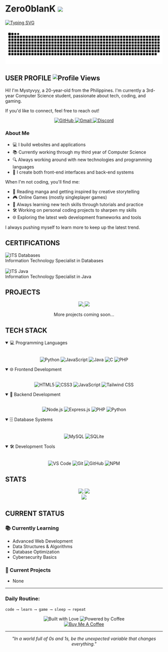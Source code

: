 # Zero0blanK <img src="https://media.giphy.com/media/WUlplcMpOCEmTGBtBW/giphy.gif" width="30">

[![Typing SVG](https://readme-typing-svg.herokuapp.com?font=JetBrains+Mono&color=%2336BCF7&size=25&vCenter=true&height=130&width=600&lines=Welcome+to+my+profile;Just+a+chill+dev+doing+what+I+love,;one+line+of+code+(or+coffee)+at+a+time.;Web+Developer+and+Tech+Enthusiast&pause=300&width=600&duration=2000&multiline=true)](https://git.io/typing-svg)

<div align="center"> <img src="https://raw.githubusercontent.com/platane/snk/output/github-contribution-grid-snake.svg" alt="Snake animation"/> </div>

## USER PROFILE  <img src="https://komarev.com/ghpvc/?username=Zero0blanK&label=%20Profile%20Views&color=8a2be2&style=flat-square" alt="Profile Views">

Hi! I'm Mystyvyy, a 20-year-old from the Philippines. I'm currently a 3rd-year Computer Science student, passionate about tech, coding, and gaming.

If you'd like to connect, feel free to reach out!

<div align="center">
  <a href="https://github.com/Zero0blanK" target="_blank">
    <img src="https://img.shields.io/badge/GitHub-100000?style=for-the-badge&logo=github&logoColor=white" alt="GitHub"/>
  </a>
  <a href="mailto:mystyvyy@gmail.com" target="_blank">
    <img src="https://img.shields.io/badge/Gmail-D14836?style=for-the-badge&logo=gmail&logoColor=white" alt="Gmail"/>
  </a>
  <a href="https://discordapp.com/users/367942701070680067" target="_blank">
    <img src="https://img.shields.io/badge/Discord-5865F2?style=for-the-badge&logo=discord&logoColor=white" alt="Discord"/>
  </a>
</div>

### About Me

- 💻 I build websites and applications 
- 📚 Currently working through my third year of Computer Science  
- 🔍 Always working around with new technologies and programming languages  
- 📱 I create both front-end interfaces and back-end systems  

When I'm not coding, you'll find me:  
- 📖 Reading manga and getting inspired by creative storytelling  
- 🎮 Online Games (mostly singleplayer games)  
- 🧠 Always learning new tech skills through tutorials and practice 
- 🛠️ Working on personal coding projects to sharpen my skills  
- 🌐 Exploring the latest web development frameworks and tools  

I always pushing myself to learn more to keep up the latest trend.

## CERTIFICATIONS

<div>
  <img src="https://img.shields.io/badge/CERTIFIED-ITS%20DATABASES-00758F?style=for-the-badge&logo=microsoft&logoColor=white" alt="ITS Databases"/>
  <div>Information Technology Specialist in Databases</div>
  <br>
  <img src="https://img.shields.io/badge/CERTIFIED-ITS%20JAVA-ED8B00?style=for-the-badge&logo=java&logoColor=white" alt="ITS Java"/>
  <div>Information Technology Specialist in Java</div>
</div>

## PROJECTS

<div align="center">
  <a href="https://github.com/Zero0blanK/high-elevation-web">
    <img src="https://github-readme-stats.vercel.app/api/pin/?username=Zero0blanK&repo=high-elevation-web&theme=radical" />
  </a>
  <a href="https://github.com/Zero0blanK/odin-web-calculator">
    <img src="https://github-readme-stats.vercel.app/api/pin/?username=Zero0blanK&repo=odin-web-calculator&theme=radical" />
  </a>
  
  <p>More projects coming soon...</p>
</div>

## TECH STACK

<details open>
<summary>💻 Programming Languages</summary>
<br>
<p align="center">
  <img src="https://img.shields.io/badge/Python-3776AB?style=for-the-badge&logo=python&logoColor=white" alt="Python"/>
  <img src="https://img.shields.io/badge/JavaScript-F7DF1E?style=for-the-badge&logo=javascript&logoColor=black" alt="JavaScript"/>
  <img src="https://img.shields.io/badge/Java-ED8B00?style=for-the-badge&logo=openjdk&logoColor=white" alt="Java"/>
  <img src="https://img.shields.io/badge/C-00599C?style=for-the-badge&logo=c&logoColor=white" alt="C"/>
  <img src="https://img.shields.io/badge/PHP-777BB4?style=for-the-badge&logo=php&logoColor=white" alt="PHP"/>
</p>
</details>

<details open>
<summary>🌐 Frontend Development</summary>
<br>
<p align="center">
  <img src="https://img.shields.io/badge/HTML5-E34F26?style=for-the-badge&logo=html5&logoColor=white" alt="HTML5"/>
  <img src="https://img.shields.io/badge/CSS3-1572B6?style=for-the-badge&logo=css3&logoColor=white" alt="CSS3"/>
  <img src="https://img.shields.io/badge/JavaScript-F7DF1E?style=for-the-badge&logo=javascript&logoColor=black" alt="JavaScript"/>
  <img src="https://img.shields.io/badge/Tailwind_CSS-38B2AC?style=for-the-badge&logo=tailwind-css&logoColor=white" alt="Tailwind CSS"/>
</p>
</details>

<details open>
<summary>🔧 Backend Development</summary>
<br>
<p align="center">
  <img src="https://img.shields.io/badge/Node.js-339933?style=for-the-badge&logo=nodedotjs&logoColor=white" alt="Node.js"/>
  <img src="https://img.shields.io/badge/Express.js-000000?style=for-the-badge&logo=express&logoColor=white" alt="Express.js"/>
  <img src="https://img.shields.io/badge/PHP-777BB4?style=for-the-badge&logo=php&logoColor=white" alt="PHP"/>
  <img src="https://img.shields.io/badge/Python-3776AB?style=for-the-badge&logo=python&logoColor=white" alt="Python"/>
</p>
</details>

<details open>
<summary>🗄️ Database Systems</summary>
<br>
<p align="center">
  <img src="https://img.shields.io/badge/MySQL-005C84?style=for-the-badge&logo=mysql&logoColor=white" alt="MySQL"/>
  <img src="https://img.shields.io/badge/SQLite-07405E?style=for-the-badge&logo=sqlite&logoColor=white" alt="SQLite"/>
</p>
</details>

<details open>
<summary>🛠️ Development Tools</summary>
<br>
<p align="center">
  <img src="https://img.shields.io/badge/Visual_Studio_Code-0078D4?style=for-the-badge&logo=visual%20studio%20code&logoColor=white" alt="VS Code"/>
  <img src="https://img.shields.io/badge/GIT-E44C30?style=for-the-badge&logo=git&logoColor=white" alt="Git"/>
  <img src="https://img.shields.io/badge/GitHub-100000?style=for-the-badge&logo=github&logoColor=white" alt="GitHub"/>
  <img src="https://img.shields.io/badge/npm-CB3837?style=for-the-badge&logo=npm&logoColor=white" alt="NPM"/>
</p>
</details>

## STATS

<div align="center">
  <img height="180em" src="https://github-readme-stats.vercel.app/api?username=Zero0blanK&show_icons=true&theme=radical&include_all_commits=true&count_private=true"/>
  <img height="180em" src="https://github-readme-stats.vercel.app/api/top-langs/?username=Zero0blanK&layout=compact&langs_count=8&theme=radical"/>
</div>

<div align="center">
  <img height="180em" src="https://streak-stats.demolab.com/?user=Zero0blanK&theme=radical&hide_border=false"/>
</div>


## CURRENT STATUS

### 📚 Currently Learning
- Advanced Web Development
- Data Structures & Algorithms
- Database Optimization
- Cybersecurity Basics

### 🚀 Current Projects
- None

---

### Daily Routine:
```
code ⟶ learn ⟶ game ⟶ sleep ⟶ repeat
```

<div align="center">
  <img src="https://forthebadge.com/images/badges/built-with-love.svg" alt="Built with Love"/>
  <img src="https://forthebadge.com/images/badges/powered-by-coffee.svg" alt="Powered by Coffee"/>
</div>

<div align="center">
  <a href="https://www.buymeacoffee.com/aprilbordsx">
    <img src="https://img.shields.io/badge/Buy%20Me%20a%20Coffee-ffdd00?style=for-the-badge&logo=buy-me-a-coffee&logoColor=black" alt="Buy Me A Coffee"/>
  </a>
</div>

---

<div align="center">
  <i>"In a world full of 0s and 1s, be the unexpected variable that changes everything."</i>
</div>
